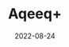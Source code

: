 ---
title: 'Aqeeq+'
date: '2022-08-24' 
metatag: '' 
inventory: '0' 
draft: false 
# meta description 
shortDescripton: ''
description: 'stone'
longdescription: ''
featured: True
# product Price
price: '100.0'
# Product Short Description
shortDescription: ''
productID: 'BB2EF85F-1A23-ED11-9968-005056B3A416'
type: 'products'
category: 'stone' 
thumnailproduct: 'https://aminsaddiquidawakhana.eralive.net/images/products/BB2EF85F-1A23-ED11-9968-005056B3A4161.png' 
images:
  - image: 'images/products/BB2EF85F-1A23-ED11-9968-005056B3A4161.png'  
Variants:
---